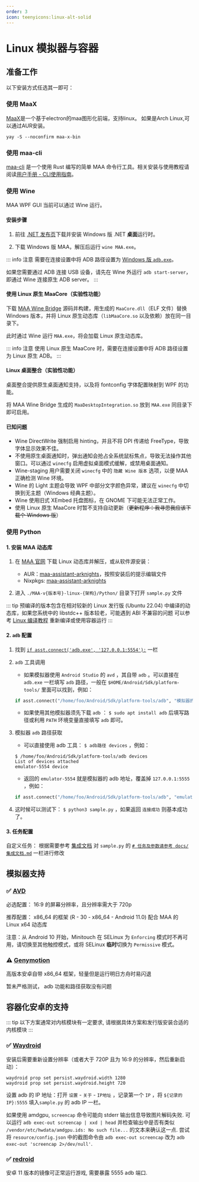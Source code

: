 ```yaml
---
order: 3
icon: teenyicons:linux-alt-solid
---
```


# Linux 模拟器与容器

## 准备工作

以下安装方式任选其一即可：
### 使用 MaaX
[MaaX](https://github.com/MaaAssistantArknights/MaaX)是一个基于electron的maa图形化前端，支持linux。
如果是Arch Linux,可以通过AUR安装。
   ```shell
   yay -S --noconfirm maa-x-bin
   ```


### 使用 maa-cli

[maa-cli](https://github.com/MaaAssistantArknights/maa-cli) 是一个使用 Rust 编写的简单 MAA 命令行工具。相关安装与使用教程请阅读[用户手册 - CLI使用指南](../CLI使用指南)。

### 使用 Wine

MAA WPF GUI 当前可以通过 Wine 运行。

#### 安装步骤

1. 前往 [.NET 发布页](https://dotnet.microsoft.com/en-us/download/dotnet/8.0)下载并安装 Windows 版 .NET **桌面**运行时。

3. 下载 Windows 版 MAA，解压后运行 `wine MAA.exe`。

::: info 注意
需要在连接设置中将 ADB 路径设置为 [Windows 版 `adb.exe`](https://dl.google.com/android/repository/platform-tools-latest-windows.zip)。

如果您需要通过 ADB 连接 USB 设备，请先在 Wine 外运行 `adb start-server`，即通过 Wine 连接原生 ADB server。
:::

#### 使用 Linux 原生 MaaCore（实验性功能）

下载 [MAA Wine Bridge](https://github.com/MaaAssistantArknights/MaaAssistantArknights/tree/dev/src/MaaWineBridge) 源码并构建，用生成的 `MaaCore.dll`（ELF 文件）替换 Windows 版本，并将 Linux 原生动态库（`libMaaCore.so` 以及依赖）放在同一目录下。

此时通过 Wine 运行 `MAA.exe`，将会加载 Linux 原生动态库。

::: info 注意 
使用 Linux 原生 MaaCore 时，需要在连接设置中将 ADB 路径设置为 Linux 原生 ADB。
:::

#### Linux 桌面整合（实验性功能）

桌面整合提供原生桌面通知支持，以及将 fontconfig 字体配置映射到 WPF 的功能。

将 MAA Wine Bridge 生成的 `MaaDesktopIntegration.so` 放到 `MAA.exe` 同目录下即可启用。

#### 已知问题

* Wine DirectWrite 强制启用 hinting，并且不将 DPI 传递给 FreeType，导致字体显示效果不佳。
* 不使用原生桌面通知时，弹出通知会抢占全系统鼠标焦点，导致无法操作其他窗口。可以通过 `winecfg` 启用虚拟桌面模式缓解，或禁用桌面通知。
* Wine-staging 用户需要关闭 `winecfg` 中的 `隐藏 Wine 版本` 选项，以便 MAA 正确检测 Wine 环境。
* Wine 的 Light 主题会导致 WPF 中部分文字颜色异常，建议在 `winecfg` 中切换到无主题（Windows 经典主题）。
* Wine 使用旧式 XEmbed 托盘图标，在 GNOME 下可能无法正常工作。
* 使用 Linux 原生 MaaCore 时暂不支持自动更新（~~更新程序：我寻思我应该下载个 Windows 版~~）

### 使用 Python

#### 1. 安装 MAA 动态库

1. 在 [MAA 官网](https://maa.plus/) 下载 Linux 动态库并解压，或从软件源安装：

   - AUR：[maa-assistant-arknights](https://aur.archlinux.org/packages/maa-assistant-arknights)，按照安装后的提示编辑文件
   - Nixpkgs: [maa-assistant-arknights](https://github.com/NixOS/nixpkgs/blob/nixos-unstable/pkgs/by-name/ma/maa-assistant-arknights/package.nix)

2. 进入 `./MAA-v{版本号}-linux-{架构}/Python/` 目录下打开 `sample.py` 文件

::: tip
预编译的版本包含在相对较新的 Linux 发行版 (Ubuntu 22.04) 中编译的动态库，如果您系统中的 libstdc++ 版本较老，可能遇到 ABI 不兼容的问题
可以参考 [Linux 编译教程](../../开发文档/Linux编译教程.md) 重新编译或使用容器运行
:::

#### 2. `adb` 配置

1. 找到 [`if asst.connect('adb.exe', '127.0.0.1:5554'):`](https://github.com/MaaAssistantArknights/MaaAssistantArknights/blob/722f0ddd4765715199a5dc90ea1bec2940322344/src/Python/sample.py#L48) 一栏

2. `adb` 工具调用

   - 如果模拟器使用 `Android Studio` 的 `avd` ，其自带 `adb` 。可以直接在 `adb.exe` 一栏填写 `adb` 路径，一般在 `$HOME/Android/Sdk/platform-tools/` 里面可以找到，例如：

   ```python
   if asst.connect("/home/foo/Android/Sdk/platform-tools/adb", "模拟器的 adb 地址"):
   ```

   - 如果使用其他模拟器须先下载 `adb` ： `$ sudo apt install adb` 后填写路径或利用 `PATH` 环境变量直接填写 `adb` 即可。

3. 模拟器 `adb` 路径获取

   - 可以直接使用 adb 工具： `$ adb路径 devices` ，例如：

   ```shell
   $ /home/foo/Android/Sdk/platform-tools/adb devices
   List of devices attached
   emulator-5554 device
   ```

   - 返回的 `emulator-5554` 就是模拟器的 adb 地址，覆盖掉 `127.0.0.1:5555` ，例如：

   ```python
   if asst.connect("/home/foo/Android/Sdk/platform-tools/adb", "emulator-5554"):
   ```

4. 这时候可以测试下： `$ python3 sample.py` ，如果返回 `连接成功` 则基本成功了。

#### 3. 任务配置

自定义任务： 根据需要参考 [集成文档](../../协议文档/集成文档.md) 对 `sample.py` 的 [`# 任务及参数请参考 docs/集成文档.md`](https://github.com/MaaAssistantArknights/MaaAssistantArknights/blob/722f0ddd4765715199a5dc90ea1bec2940322344/src/Python/sample.py#L54) 一栏进行修改

## 模拟器支持

### ✅ [AVD](https://developer.android.com/studio/run/managing-avds)

必选配置： 16:9 的屏幕分辨率，且分辨率需大于 720p

推荐配置： x86_64 的框架 (R - 30 - x86_64 - Android 11.0) 配合 MAA 的 Linux x64 动态库

注意：从 Android 10 开始，Minitouch 在 SELinux 为 `Enforcing` 模式时不再可用，请切换至其他触控模式，或将 SELinux **临时**切换为 `Permissive` 模式。

### ⚠️ [Genymotion](https://www.genymotion.com/)

高版本安卓自带 x86_64 框架，轻量但是运行明日方舟时易闪退

暂未严格测试， adb 功能和路径获取没有问题

## 容器化安卓的支持

::: tip
以下方案通常对内核模块有一定要求, 请根据具体方案和发行版安装合适的内核模块
:::

### ✅ [Waydroid](https://waydro.id/)

安装后需要重新设置分辨率（或者大于 720P 且为 16:9 的分辨率，然后重新启动）：

```shell
waydroid prop set persist.waydroid.width 1280
waydroid prop set persist.waydroid.height 720
```

设置 adb 的 IP 地址：打开 `设置` - `关于` - `IP地址` ，记录第一个 `IP` ，将 `${记录的IP}:5555` 填入`sample.py` 的 adb IP 一栏。

如果使用 amdgpu, `screencap` 命令可能向 stderr 输出信息导致图片解码失败.
可以运行 `adb exec-out screencap | xxd | head` 并检查输出中是否有类似 `/vendor/etc/hwdata/amdgpu.ids: No such file...` 的文本来确认这一点.
尝试将 `resource/config.json` 中的截图命令由 `adb exec-out screencap` 改为 `adb exec-out 'screencap 2>/dev/null'`.

### ✅ [redroid](https://github.com/remote-android/redroid-doc)

安卓 11 版本的镜像可正常运行游戏, 需要暴露 5555 adb 端口.
